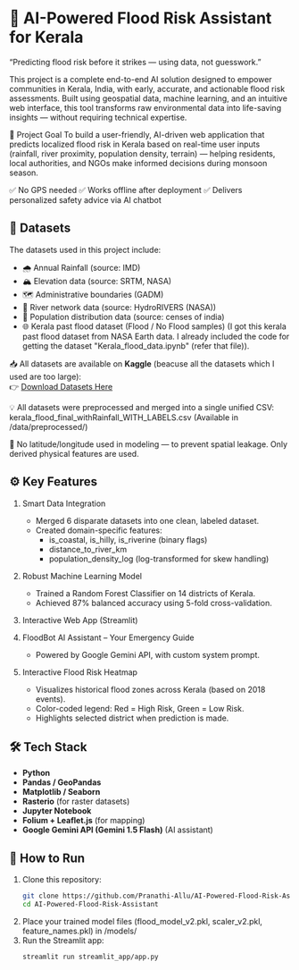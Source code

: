 # 🌊 AI-Powered Flood Risk Assistant for Kerala
“Predicting flood risk before it strikes — using data, not guesswork.” 

This project is a complete end-to-end AI solution designed to empower communities in Kerala, India, with early, accurate, and actionable flood risk assessments. Built using geospatial data, machine learning, and an intuitive web interface, this tool transforms raw environmental data into life-saving insights — without requiring technical expertise.

🎯 Project Goal
To build a user-friendly, AI-driven web application that predicts localized flood risk in Kerala based on real-time user inputs (rainfall, river proximity, population density, terrain) — helping residents, local authorities, and NGOs make informed decisions during monsoon season.

✅ No GPS needed
✅ Works offline after deployment
✅ Delivers personalized safety advice via AI chatbot 



## 📂 Datasets
The datasets used in this project include:
- 🌧️ Annual Rainfall (source: IMD)
- 🏔️ Elevation data  (source: SRTM, NASA)
- 🗺️ Administrative boundaries (GADM)  
- 🌊 River network data (source: HydroRIVERS (NASA))  
- 👥 Population distribution data (source: censes of india)
- 🌐 Kerala past flood dataset (Flood / No Flood samples) 
  (I got this kerala past flood dataset from NASA Earth data. I already included the code for getting the dataset "Kerala_flood_data.ipynb" (refer that file)).

📥 All datasets are available on **Kaggle** (beacuse all the datasets which I used are too large):  
👉 [Download Datasets Here](https://www.kaggle.com/datasets/allupranathi/ai-powered-flood-risk-assistant)

💡 All datasets were preprocessed and merged into a single unified CSV:
kerala_flood_final_withRainfall_WITH_LABELS.csv
(Available in /data/preprocessed/) 

🚫 No latitude/longitude used in modeling — to prevent spatial leakage. Only derived physical features are used. 


## ⚙️ Key Features
1. Smart Data Integration
   - Merged 6 disparate datasets into one clean, labeled dataset.
   - Created domain-specific features:
        - is_coastal, is_hilly, is_riverine (binary flags)
        - distance_to_river_km
        - population_density_log (log-transformed for skew handling)
          
2. Robust Machine Learning Model
   - Trained a Random Forest Classifier on 14 districts of Kerala.
   - Achieved 87% balanced accuracy using 5-fold cross-validation.

3. Interactive Web App (Streamlit)

4. FloodBot AI Assistant – Your Emergency Guide
    - Powered by Google Gemini API, with custom system prompt.

5. Interactive Flood Risk Heatmap
    - Visualizes historical flood zones across Kerala (based on 2018 events).
    - Color-coded legend: Red = High Risk, Green = Low Risk.
    - Highlights selected district when prediction is made.

## 🛠️ Tech Stack
- **Python**  
- **Pandas / GeoPandas**  
- **Matplotlib / Seaborn**  
- **Rasterio** (for raster datasets)  
- **Jupyter Notebook**
- **Folium + Leaflet.js** (for mapping)
- **Google Gemini API (Gemini 1.5 Flash)** (AI assistant)

## 🚀 How to Run
1. Clone this repository:
   ```bash
   git clone https://github.com/Pranathi-Allu/AI-Powered-Flood-Risk-Assistant.git
   cd AI-Powered-Flood-Risk-Assistant

2. Place your trained model files (flood_model_v2.pkl, scaler_v2.pkl, feature_names.pkl) in /models/
3. Run the Streamlit app:
     ```bash
     streamlit run streamlit_app/app.py
     
